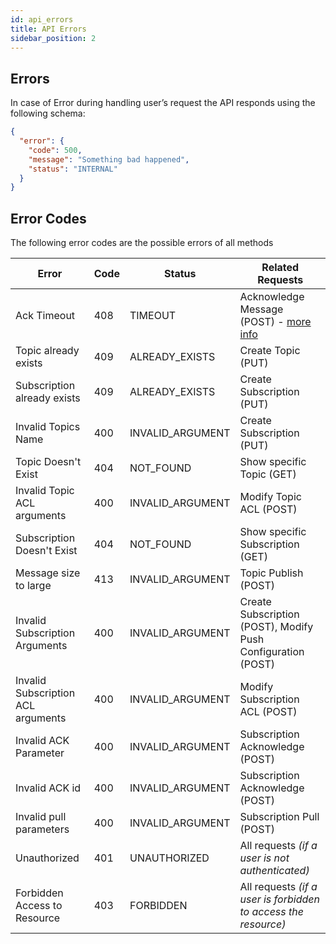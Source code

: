 ```yaml
---
id: api_errors
title: API Errors
sidebar_position: 2
---
```


## Errors

In case of Error during handling user’s request the API responds using the following schema:

```json
{
  "error": {
    "code": 500,
    "message": "Something bad happened",
    "status": "INTERNAL"
  }
}
```

## Error Codes

The following error codes are the possible errors of all methods

| Error                              | Code | Status           | Related Requests                                                                                 |
|------------------------------------|------|------------------|--------------------------------------------------------------------------------------------------|
 | Ack Timeout                        | 408  | TIMEOUT          | Acknowledge Message (POST) - [more info](/concepts/overview.md#message-acknowledgement-deadline) |
 | Topic already exists               | 409  | ALREADY_EXISTS   | Create Topic (PUT)                                                                               |  
 | Subscription already exists        | 409  | ALREADY_EXISTS   | Create Subscription (PUT)                                                                        |
 | Invalid Topics Name                | 400  | INVALID_ARGUMENT | Create Subscription (PUT)                                                                        |
 | Topic Doesn't Exist                | 404  | NOT_FOUND        | Show specific Topic  (GET)                                                                       |
 | Invalid Topic ACL arguments        | 400  | INVALID_ARGUMENT | Modify Topic ACL (POST)                                                                          |
 | Subscription Doesn't Exist         | 404  | NOT_FOUND        | Show specific Subscription  (GET)                                                                |
 | Message size to large              | 413  | INVALID_ARGUMENT | Topic Publish (POST)                                                                             |
 | Invalid Subscription Arguments     | 400  | INVALID_ARGUMENT | Create Subscription (POST), Modify Push Configuration (POST)                                     |
 | Invalid Subscription ACL arguments | 400  | INVALID_ARGUMENT | Modify Subscription ACL (POST)                                                                   |
 | Invalid ACK Parameter              | 400  | INVALID_ARGUMENT | Subscription Acknowledge (POST)                                                                  |
 | Invalid ACK id                     | 400  | INVALID_ARGUMENT | Subscription Acknowledge (POST)                                                                  |
 | Invalid pull parameters            | 400  | INVALID_ARGUMENT | Subscription Pull (POST)                                                                         |
 | Unauthorized                       | 401  | UNAUTHORIZED     | All requests _(if a user is not authenticated)_                                                  |
 | Forbidden Access to Resource       | 403  | FORBIDDEN        | All requests _(if a user is forbidden to access the resource)_                                   |
